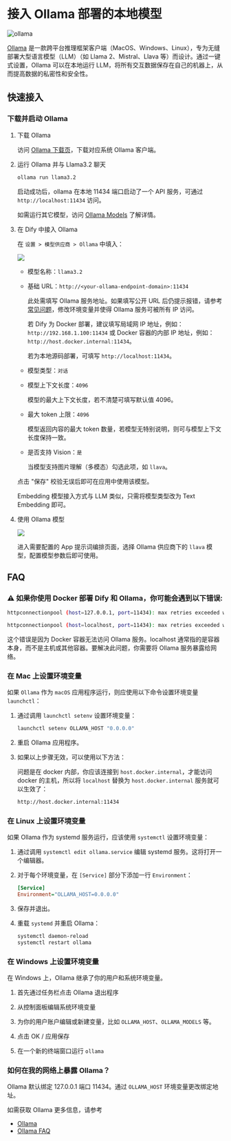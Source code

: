 # 接入 Ollama 部署的本地模型

![ollama](https://assets-docs.dify.ai//img/zh_CN/models-integration/056f1628bdbecb16b7cbb44ecf5c652f.webp)

[Ollama](https://github.com/jmorganca/ollama) 是一款跨平台推理框架客户端（MacOS、Windows、Linux），专为无缝部署大型语言模型（LLM）（如 Llama 2、Mistral、Llava 等）而设计。通过一键式设置，Ollama 可以在本地运行 LLM，将所有交互数据保存在自己的机器上，从而提高数据的私密性和安全性。

## 快速接入

### 下载并启动 Ollama

1. 下载 Ollama

   访问 [Ollama 下载页](https://ollama.com/download)，下载对应系统 Ollama 客户端。

2. 运行 Ollama 并与 Llama3.2 聊天

    ```bash
    ollama run llama3.2
    ```

    启动成功后，ollama 在本地 11434 端口启动了一个 API 服务，可通过 `http://localhost:11434` 访问。

    如需运行其它模型，访问 [Ollama Models](https://ollama.com/library) 了解详情。

3. 在 Dify 中接入 Ollama

   在 `设置 > 模型供应商 > Ollama` 中填入：

   ![](https://assets-docs.dify.ai//img/zh_CN/models-integration/e8268ff48931c174b90779da8380a8a0.webp)

   - 模型名称：`llama3.2`
   
   - 基础 URL：`http://<your-ollama-endpoint-domain>:11434`
   
     此处需填写 Ollama 服务地址。如果填写公开 URL 后仍提示报错，请参考[常见问题](#如何在我的网络上暴露-ollama)，修改环境变量并使得 Ollama 服务可被所有 IP 访问。
   
     若 Dify 为 Docker 部署，建议填写局域网 IP 地址，例如：`http://192.168.1.100:11434` 或 Docker 容器的内部 IP 地址，例如：`http://host.docker.internal:11434`。
   
     若为本地源码部署，可填写 `http://localhost:11434`。

   - 模型类型：`对话`

   - 模型上下文长度：`4096`
   
     模型的最大上下文长度，若不清楚可填写默认值 4096。
   
   - 最大 token 上限：`4096`
   
     模型返回内容的最大 token 数量，若模型无特别说明，则可与模型上下文长度保持一致。

   - 是否支持 Vision：`是`
   
     当模型支持图片理解（多模态）勾选此项，如 `llava`。

   点击 "保存" 校验无误后即可在应用中使用该模型。

   Embedding 模型接入方式与 LLM 类似，只需将模型类型改为 Text Embedding 即可。

4. 使用 Ollama 模型

   ![](https://assets-docs.dify.ai//img/zh_CN/models-integration/8b6a9961866857f0b36545fcdc9a50bc.webp)

   进入需要配置的 App 提示词编排页面，选择 Ollama 供应商下的 `llava` 模型，配置模型参数后即可使用。

## FAQ

### ⚠️ 如果你使用 Docker 部署 Dify 和 Ollama，你可能会遇到以下错误:

```bash
httpconnectionpool (host=127.0.0.1, port=11434): max retries exceeded with url:/cpi/chat (Caused by NewConnectionError ('<urllib3.connection.HTTPConnection object at 0x7f8562812c20>: fail to establish a new connection:[Errno 111] Connection refused'))

httpconnectionpool (host=localhost, port=11434): max retries exceeded with url:/cpi/chat (Caused by NewConnectionError ('<urllib3.connection.HTTPConnection object at 0x7f8562812c20>: fail to establish a new connection:[Errno 111] Connection refused'))
```

这个错误是因为 Docker 容器无法访问 Ollama 服务。localhost 通常指的是容器本身，而不是主机或其他容器。要解决此问题，你需要将 Ollama 服务暴露给网络。

### 在 Mac 上设置环境变量

如果 `Ollama` 作为 `macOS` 应用程序运行，则应使用以下命令设置环境变量 `launchctl`：

1. 通过调用 `launchctl setenv` 设置环境变量：

    ```bash
    launchctl setenv OLLAMA_HOST "0.0.0.0"
    ```

2. 重启 Ollama 应用程序。

3. 如果以上步骤无效，可以使用以下方法：

    问题是在 docker 内部，你应该连接到 `host.docker.internal`，才能访问 docker 的主机，所以将 `localhost` 替换为 `host.docker.internal` 服务就可以生效了：

    ```bash
    http://host.docker.internal:11434
    ```

### 在 Linux 上设置环境变量

如果 Ollama 作为 systemd 服务运行，应该使用 `systemctl` 设置环境变量：

1. 通过调用 `systemctl edit ollama.service` 编辑 systemd 服务。这将打开一个编辑器。

2. 对于每个环境变量，在 `[Service]` 部分下添加一行 `Environment`：

    ```ini
    [Service]
    Environment="OLLAMA_HOST=0.0.0.0"
    ```

3. 保存并退出。

4. 重载 `systemd` 并重启 Ollama：

   ```bash
   systemctl daemon-reload
   systemctl restart ollama
   ```

### 在 Windows 上设置环境变量

在 Windows 上，Ollama 继承了你的用户和系统环境变量。

1. 首先通过任务栏点击 Ollama 退出程序

2. 从控制面板编辑系统环境变量

3. 为你的用户账户编辑或新建变量，比如 `OLLAMA_HOST`、`OLLAMA_MODELS` 等。

4. 点击 OK / 应用保存

5. 在一个新的终端窗口运行 `ollama`

### 如何在我的网络上暴露 Ollama？

Ollama 默认绑定 127.0.0.1 端口 11434。通过 `OLLAMA_HOST` 环境变量更改绑定地址。

如需获取 Ollama 更多信息，请参考

- [Ollama](https://github.com/jmorganca/ollama)
- [Ollama FAQ](https://github.com/ollama/ollama/blob/main/docs/faq.md)
